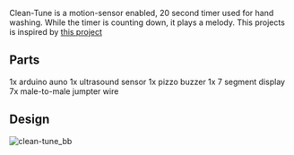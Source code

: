 Clean-Tune is a motion-sensor enabled, 20 second timer used for hand washing. While the timer is counting down, it plays a melody. This projects is inspired by [this project](https://create.arduino.cc/projecthub/sridhar-rajagopal/touchless-musical-hand-wash-timer-766972?ref=tag&ref_id=music&offset=33)

## Parts
1x arduino auno
1x ultrasound sensor
1x pizzo buzzer
1x 7 segment display
7x male-to-male jumpter wire

## Design
![clean-tune_bb](https://user-images.githubusercontent.com/16739201/93008191-d8052680-f526-11ea-9257-2638c419c314.png)

